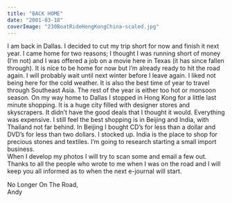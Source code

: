 ```yaml
---
title: "BACK HOME"
date: "2001-03-18"
coverImage: "230BoatRideHongKongChina-scaled.jpg"
---
```


I am back in Dallas. I decided to cut my trip short for now and finish it next year. I came home for two reasons; I thought I was running short of money (I’m not) and I was offered a job on a movie here in Texas (it has since fallen through). It is nice to be home for now but I’m already ready to hit the road again. I will probably wait until next winter before I leave again. I liked not being here for the cold weather. It is also the best time of year to travel through Southeast Asia. The rest of the year is either too hot or monsoon season. On my way home to Dallas I stopped in Hong Kong for a little last minute shopping. It is a huge city filled with designer stores and skyscrapers. It didn’t have the good deals that I thought it would. Everything was expensive. I still feel the best shopping is in Beijing and India, with Thailand not far behind. In Beijing I bought CD’s for less than a dollar and DVD’s for less than two dollars. I stocked up. India is the place to shop for precious stones and textiles. I’m going to research starting a small import business.  
When I develop my photos I will try to scan some and email a few out. Thanks to all the people who wrote to me when I was on the road and I will keep you all informed as to when the next e-journal will start.

No Longer On The Road,  
Andy
